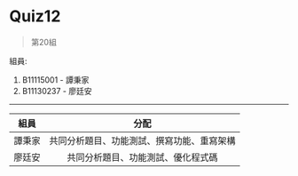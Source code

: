 # Quiz12
> 第20組
> 
組員:
  1. B11115001 - 譚秉家
  2. B11130237 - 廖廷安
---
|  組員   | 分配  |
|  :--:  | :--:  |
| 譚秉家  | 共同分析題目、功能測試、撰寫功能、重寫架構 |
| 廖廷安  | 共同分析題目、功能測試、優化程式碼 |